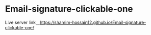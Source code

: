 # Email-signature-clickable-one
Live server link__https://shamim-hossain12.github.io/Email-signature-clickable-one/
